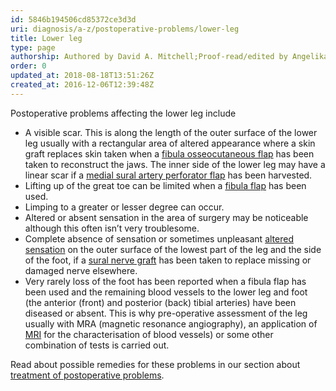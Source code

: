 ```yaml
---
id: 5846b194506cd85372ce3d3d
uri: diagnosis/a-z/postoperative-problems/lower-leg
title: Lower leg
type: page
authorship: Authored by David A. Mitchell;Proof-read/edited by Angelika Sebald
order: 0
updated_at: 2018-08-18T13:51:26Z
created_at: 2016-12-06T12:39:48Z
---
```


<p>Postoperative problems affecting the lower leg include</p>
<ul>
    <li>A visible scar. This is along the length of the outer surface
        of the lower leg usually with a rectangular area of altered
        appearance where a skin graft replaces skin taken when
        a <a href="/treatment/surgery/reconstruction">fibula osseocutaneous flap</a>        has been taken to reconstruct the jaws. The inner side
        of the lower leg may have a linear scar if a <a href="/treatment/surgery/reconstruction">medial sural artery perforator flap</a>        has been harvested.</li>
    <li>Lifting up of the great toe can be limited when a <a href="/treatment/surgery/reconstruction">fibula flap</a>        has been used.</li>
    <li>Limping to a greater or lesser degree can occur.</li>
    <li>Altered or absent sensation in the area of surgery may be
        noticeable although this often isn’t very troublesome.</li>
    <li>Complete absence of sensation or sometimes unpleasant
        <a href="/diagnosis/a-z/neuropathies/getting-started">altered sensation</a> on the outer surface of the lowest
            part of the leg and the side of the foot, if a
            <a href="/treatment/surgery/reconstruction">sural nerve graft</a> has been taken to replace missing
                or damaged nerve elsewhere.</li>
    <li>Very rarely loss of the foot has been reported when a fibula
        flap has been used and the remaining blood vessels to
        the lower leg and foot (the anterior (front) and posterior
        (back) tibial arteries) have been diseased or absent.
        This is why pre-operative assessment of the leg usually
        with MRA (magnetic resonance angiography), an application
        of <a href="/diagnosis/tests/mri">MRI</a> for the characterisation
        of blood vessels) or some other combination of tests
        is carried out.</li>
</ul>
<aside>
    <p>Read about possible remedies for these problems in our section
        about <a href="/treatment/surgery/postoperative-problems">treatment of postoperative problems</a>.</p>
</aside>
